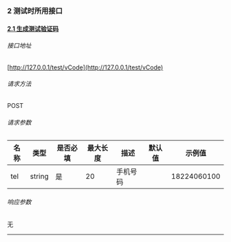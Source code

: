 ### 2 测试时所用接口

#### <a href='#2.1生成测试验证码' name='2.1生成测试验证码'>2.1 生成测试验证码</a>

###### 接口地址

[http://127.0.0.1/test/vCode](http://127.0.0.1/test/vCode)

###### 请求方法
POST

###### 请求参数

|名称|类型|是否必填|最大长度|描述|默认值|示例值|
|---|---|---|---|---|---|---|
| tel | string | 是 | 20 | 手机号码 |  | 18224060100 |
###### 响应参数

无

---
